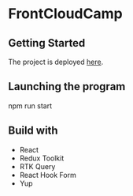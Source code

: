 # FrontCloudCamp

## Getting Started

The project is deployed [here](https://deploy-9ynvhtw3w-ryantrue.vercel.app).

## Launching the program
npm run start



## Build with
- React
- Redux Toolkit
- RTK Query
- React Hook Form
- Yup
